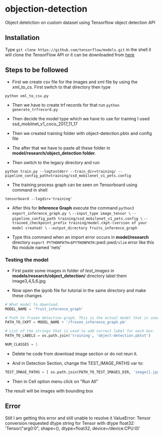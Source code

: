 # objection-detection
Object detetction on custom dataset using Tensorflow object detection API

## Installation
Type `git clone https://github.com/tensorflow/models.git` in the shell it will clone the TensorFlow API or it can be downloaded from [here](https://github.com/tensorflow/models)

## Steps to be followed

- First we create csv file for the images and xml file by using the xml_to_cs. First switch to that directory then type

`python xml_to_csv.py`

- Then we have to create trf records for that run 
`python generate_trfrecord.py`


- Then decide the model type which we have to use for training I used ssd_mobilnet_v1_coco_2017_11_17

- Then we created training folder with object-detection.pbtx and config file

- The after that we have to paste all these folder in **model/research/object_detection folder**.

- Then switch to the legacy directory and run

`python train.py --logtostderr --train_dir=training/ --pipeline_config_path=training/ssd_mobilenet_v1_pets.config`

- The training process graph can be seen on Tensorboard using command in shell

`tensorboard --logdir='training'`
- After this for **Inference Graph** execute the command
`python3 export_inference_graph.py \`
    `--input_type image_tensor \`
    `--pipeline_config_path training/ssd_mobilenet_v1_pets.config \`
    `--trained_checkpoint_prefix training/model.ckpt-(version of your 		model created) \`
    `--output_directory fruits_inference_graph`

- Type this command when an import error occurs in **model/research** directory `export PYTHONPATH=$PYTHONPATH:`pwd`:`pwd`/slim` error like this
No module named 'nets'

### Testing the model

- First paste some images in folder of *test_images* in **models/research/object_detection/** directory label them image3,4,5,6.jpg

- Now open the ipynb file for tutorial in the same directory and make these changes

```python
# What model to download.
MODEL_NAME = 'fruit_inference_graph'

# Path to frozen detection graph. This is the actual model that is used for the object detection.
PATH_TO_CKPT = MODEL_NAME + '/frozen_inference_graph.pb'

# List of the strings that is used to add correct label for each box.
PATH_TO_LABELS = os.path.join('training', 'object-detection.pbtxt')

NUM_CLASSES = 1
```
- Delete he code from download image section or do not reun it.

- And in Detection Section, change the TEST_IMAGE_PATHS var to:
```python
TEST_IMAGE_PATHS = [ os.path.join(PATH_TO_TEST_IMAGES_DIR, 'image{}.jpg'.format(i)) for i in range(3, 8) ]
```
- Then in Cell option menu click on "Run All"

The result will be images with bounding box

## Error
Still I am getting this error and still unable to resolve it
ValueError: Tensor conversion requested dtype string for Tensor with dtype float32: 'Tensor("arg0:0", shape=(), dtype=float32, device=/device:CPU:0)'

